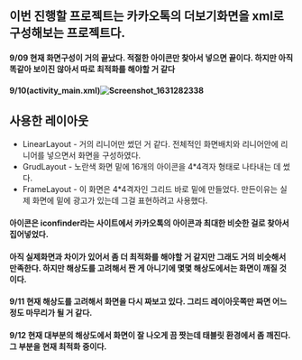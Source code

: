 ## 이번 진행할 프로젝트는 카카오톡의 더보기화면을 xml로 구성해보는 프로젝트다.
#### 9/09 현재 화면구성이 거의 끝났다. 적절한 아이콘만 찾아서 넣으면 끝이다. 하지만 아직 똑같아 보이진 않아서 따로 최적화를 해야할 거 같다
#### 9/10(activity_main.xml)![Screenshot_1631282338](https://user-images.githubusercontent.com/76093968/132866813-c3e662f7-4cdb-4226-9e49-61b04cbc1732.png)
## 사용한 레이아웃
- LinearLayout - 거의 리니어만 썼던 거 같다. 전체적인 화면배치와 리니어안에 리니어를 넣으면서 화면을 구성하였다.
- GrudLayout - 노란색 화면 밑에 16개의 아이콘을 4*4격자 형태로 나타내는 데 썼다.
- FrameLayout - 이 화면은 4*4격자인 그리드 바로 밑에 만들었다. 만든이유는 실제 화면에 밑에 광고가 있는데 그걸 표현하려고 사용했다.

#### 아이콘은 iconfinder라는 사이트에서 카카오톡의 아이콘과 최대한 비슷한 걸로 찾아서 집어넣었다.

#### 아직 실제화면과 차이가 있어서 좀 더 최적화를 해야할 거 같지만 그래도 거의 비슷해서 만족한다. 하지만 해상도를 고려해서 짠 게 아니기에 몇몇 해상도에서는 화면이 깨질 것이다.
#### 9/11 현재 해상도를 고려해서 화면을 다시 짜보고 있다. 그리드 레이아웃쪽만 짜면 어느정도 마무리가 될 거 같다.  
#### 9/12 현재 대부분의 해상도에서 화면이 잘 나오게 끔 짯는데 태블릿 환경에서 좀 깨진다. 그 부분을 현재 최적화 중이다.
